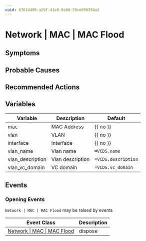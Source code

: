```yaml
---
uuid: b761d498-a29f-41e0-9e8d-20ce696394a2
---
```

# Network | MAC | MAC Flood

## Symptoms

## Probable Causes

## Recommended Actions

## Variables

| Variable         | Description      | Default             |
| ---------------- | ---------------- | ------------------- |
| mac              | MAC Address      | {{ no }}            |
| vlan             | VLAN             | {{ no }}            |
| interface        | Interface        | {{ no }}            |
| vlan_name        | Vlan name        | `=VCDS.name`        |
| vlan_description | Vlan description | `=VCDS.description` |
| vlan_vc_domain   | VC domain        | `=VCDS.vc_domain`   |

## Events

### Opening Events
`Network | MAC | MAC Flood` may be raised by events

| Event Class                                                                           | Description |
| ------------------------------------------------------------------------------------- | ----------- |
| [Network \| MAC \| MAC Flood](ref://event-classes-reference/network/mac/mac-flood.md) | dispose     |
